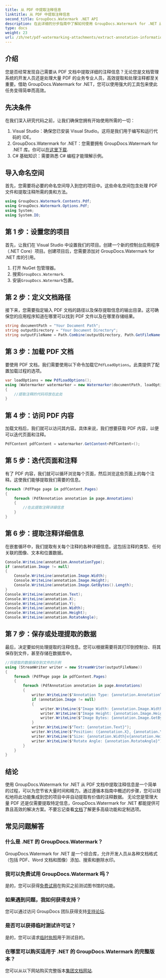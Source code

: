 ```yaml
---
title: 从 PDF 中提取注释信息
linktitle: 从 PDF 中提取注释信息
second_title: GroupDocs.Watermark .NET API
description: 在此详细的分步指南中了解如何使用 GroupDocs.Watermark for .NET 从 PDF 文档中提取注释信息。
type: docs
weight: 23
url: /zh/net/pdf-watermarking-attachments/extract-annotation-information-pdf/
---
```

## 介绍
您是否经常发现自己需要从 PDF 文档中提取详细的注释信息？无论您是文档管理系统的开发人员还是处理大量 PDF 的业务专业人员，高效提取和处理注释都至关重要。借助 GroupDocs.Watermark for .NET，您可以使用强大的工具包来使此任务变得简单而高效。
## 先决条件
在我们深入研究代码之前，让我们确保您拥有开始使用所需的一切：
1. Visual Studio：确保您已安装 Visual Studio。这将是我们用于编写和运行代码的 IDE。
2.  GroupDocs.Watermark for .NET：您需要拥有 GroupDocs.Watermark for .NET 库。你可以[在这里下载](https://releases.groupdocs.com/Watermark/net/).
3. C# 基础知识：需要熟悉 C# 编程才能理解示例。
## 导入命名空间
首先，您需要将必要的命名空间导入到您的项目中。这些命名空间包含处理 PDF 文件和提取注释所需的类和方法。
```csharp
using GroupDocs.Watermark.Contents.Pdf;
using GroupDocs.Watermark.Options.Pdf;
using System;
using System.IO;
```
## 第 1 步：设置您的项目
首先，让我们在 Visual Studio 中设置我们的项目。创建一个新的控制台应用程序（.NET Core）项目。创建项目后，您需要添加对 GroupDocs.Watermark for .NET 库的引用。
1. 打开 NuGet 包管理器。
2. 搜索`GroupDocs.Watermark`.
3. 安装`GroupDocs.Watermark`包裹。
## 第 2 步：定义文档路径
接下来，您需要指定输入 PDF 文档的路径以及保存提取信息的输出目录。这可确保您的应用程序知道在哪里可以找到 PDF 文件以及在哪里存储结果。
```csharp
string documentPath = "Your Document Path";
string outputDirectory = "Your Document Directory";
string outputFileName = Path.Combine(outputDirectory, Path.GetFileName(documentPath));
```
## 第 3 步：加载 PDF 文档
要使用 PDF 文档，我们需要使用以下命令加载它`PdfLoadOptions`。此类提供了配置加载过程的选项。
```csharp
var loadOptions = new PdfLoadOptions();
using (Watermarker watermarker = new Watermarker(documentPath, loadOptions))
{
    //提取注释的代码将放在此处
}
```
## 第 4 步：访问 PDF 内容
加载文档后，我们就可以访问其内容。具体来说，我们想要获取 PDF 内容，以便可以迭代页面和注释。
```csharp
PdfContent pdfContent = watermarker.GetContent<PdfContent>();
```
## 第 5 步：迭代页面和注释
有了 PDF 内容，我们就可以循环浏览每个页面，然后浏览这些页面上的每个注释。这使我们能够提取我们需要的信息。
```csharp
foreach (PdfPage page in pdfContent.Pages)
{
    foreach (PdfAnnotation annotation in page.Annotations)
    {
        //在此提取注释详细信息
    }
}
```
## 第 6 步：提取注释详细信息
在嵌套循环中，我们提取有关每个注释的各种详细信息。这包括注释的类型、任何关联的图像、文本和位置数据。
```csharp
Console.WriteLine(annotation.AnnotationType);
if (annotation.Image != null)
{
    Console.WriteLine(annotation.Image.Width);
    Console.WriteLine(annotation.Image.Height);
    Console.WriteLine(annotation.Image.GetBytes().Length);
}
Console.WriteLine(annotation.Text);
Console.WriteLine(annotation.X);
Console.WriteLine(annotation.Y);
Console.WriteLine(annotation.Width);
Console.WriteLine(annotation.Height);
Console.WriteLine(annotation.RotateAngle);
```
## 第 7 步：保存或处理提取的数据
最后，决定要如何处理提取的注释信息。您可以根据需要将其打印到控制台、将其保存到文件，甚至存储在数据库中。
```csharp
//将提取的数据保存到文件的示例
using (StreamWriter writer = new StreamWriter(outputFileName))
{
    foreach (PdfPage page in pdfContent.Pages)
    {
        foreach (PdfAnnotation annotation in page.Annotations)
        {
            writer.WriteLine($"Annotation Type: {annotation.AnnotationType}");
            if (annotation.Image != null)
            {
                writer.WriteLine($"Image Width: {annotation.Image.Width}");
                writer.WriteLine($"Image Height: {annotation.Image.Height}");
                writer.WriteLine($"Image Bytes: {annotation.Image.GetBytes().Length}");
            }
            writer.WriteLine($"Text: {annotation.Text}");
            writer.WriteLine($"Position: ({annotation.X}, {annotation.Y})");
            writer.WriteLine($"Size: {annotation.Width}x{annotation.Height}");
            writer.WriteLine($"Rotate Angle: {annotation.RotateAngle}");
        }
    }
}
```
## 结论
使用 GroupDocs.Watermark for .NET 从 PDF 文档中提取注释信息是一个简单的过程，可以为您节省大量时间和精力。通过遵循本指南中概述的步骤，您可以轻松地将此功能集成到您的项目中并自动提取有价值的注释数据。
无论您是管理大量 PDF 还是仅需要提取特定信息，GroupDocs.Watermark for .NET 都能提供可靠且高效的解决方案。不要忘记查看[文档](https://reference.groupdocs.com/Watermark/net/)了解更多高级功能和定制选项。
## 常见问题解答
### 什么是 .NET 的 GroupDocs.Watermark？
GroupDocs.Watermark for .NET 是一个综合库，允许开发人员从各种文档格式（包括 PDF、Word 文档和图像）添加、搜索和删除水印。
### 我可以免费试用 GroupDocs.Watermark 吗？
是的，您可以获得[免费试用](https://releases.groupdocs.com/)在购买之前测试图书馆的功能。
### 如果遇到问题，我如何获得支持？
您可以通过访问 GroupDocs 团队获得支持[支持论坛](https://forum.groupdocs.com/c/watermark/19).
### 是否可以获得临时测试许可证？
是的，您可以请求[临时执照](https://purchase.groupdocs.com/temporary-license/)用于测试目的。
### 在哪里可以购买适用于 .NET 的 GroupDocs.Watermark 的完整版本？
您可以从以下网站购买完整版本[集团文档网站](https://purchase.groupdocs.com/buy).